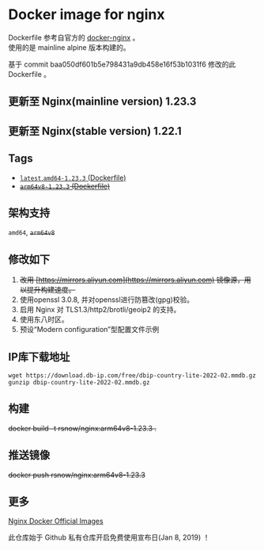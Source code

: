 # Docker image for nginx

Dockerfile 参考自官方的 [docker-nginx](https://github.com/nginxinc/docker-nginx/tree/master/mainline/alpine) 。  
使用的是 mainline alpine 版本构建的。  

基于 commit baa050df601b5e798431a9db458e16f53b1031f6 修改的此 Dockerfile 。

## 更新至 Nginx(mainline version) 1.23.3
## 更新至 Nginx(stable version) 1.22.1

## Tags 

* [`latest`,`amd64-1.23.3` (Dockerfile)](https://github.com/Ran-snow/docker-nginx/blob/master/Dockerfile)
* ~~[`arm64v8-1.23.3` (Dockerfile)](https://github.com/Ran-snow/docker-nginx/blob/master/Dockerfile)~~

## 架构支持

`amd64`, ~~`arm64v8`~~

## 修改如下
1. ~~改用 [https://mirrors.aliyun.com](https://mirrors.aliyun.com) 镜像源，用以提升构建速度。~~
2. 使用openssl 3.0.8, 并对openssl进行防篡改(gpg)校验。
3. 启用 Nginx 对 TLS1.3/http2/brotli/geoip2 的支持。
4. 使用东八时区。
5. 预设“Modern configuration”型配置文件示例

## IP库下载地址
```
wget https://download.db-ip.com/free/dbip-country-lite-2022-02.mmdb.gz
gunzip dbip-country-lite-2022-02.mmdb.gz
```

## 构建

~~docker build -t rsnow/nginx:arm64v8-1.23.3 .~~

## 推送镜像

~~docker push rsnow/nginx:arm64v8-1.23.3~~

## 更多

[Nginx Docker Official Images](https://hub.docker.com/_/nginx)

此仓库始于 Github 私有仓库开启免费使用宣布日(Jan 8, 2019) ！
